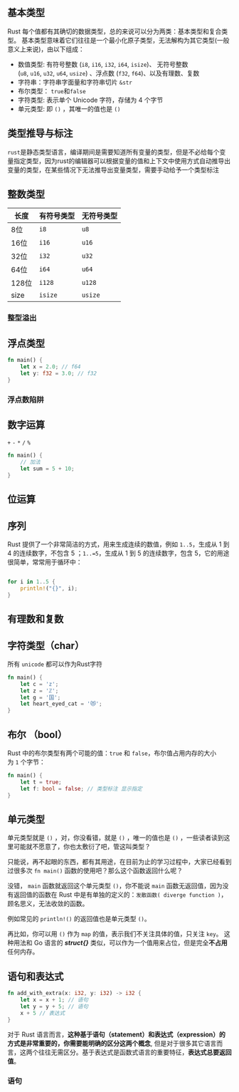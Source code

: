 ## 基本类型

Rust 每个值都有其确切的数据类型，总的来说可以分为两类：基本类型和复合类型。 基本类型意味着它们往往是一个最小化原子类型，无法解构为其它类型(一般意义上来说)，由以下组成：

-   数值类型: 有符号整数 (`i8`, `i16`, `i32`, `i64`, `isize`)、 无符号整数 (`u8`, `u16`, `u32`, `u64`, `usize`) 、浮点数 (`f32`, `f64`)、以及有理数、复数
-   字符串：字符串字面量和字符串切片 `&str`
-   布尔类型： `true`和`false`
-   字符类型: 表示单个 Unicode 字符，存储为 4 个字节
-   单元类型: 即 `()` ，其唯一的值也是 `()`

## 类型推导与标注

`rust`是静态类型语言，编译期间是需要知道所有变量的类型，但是不必给每个变量指定类型，因为rust的编辑器可以根据变量的值和上下文中使用方式自动推导出变量的类型，在某些情况下无法推导出变量类型，需要手动给予一个类型标注


## 整数类型

|长度|有符号类型|无符号类型|
|----|----|----|
|8位|`i8`|`u8`|
|16位|`i16`|`u16`|
|32位|`i32`|`u32`|
|64位|`i64`|`u64`|
|128位|`i128`|`u128`|
|size|`isize`|`usize`|

### 整型溢出


## 浮点类型

```rust
fn main() { 
	let x = 2.0; // f64 
	let y: f32 = 3.0; // f32 
}

```

### 浮点数陷阱


## 数字运算

 `+` `-` `*` `/` `%`
``` rust
fn main() {
	// 加法
	let sum = 5 + 10;
}

```

## 位运算

## 序列

Rust 提供了一个非常简洁的方式，用来生成连续的数值，例如 `1..5`，生成从 1 到 4 的连续数字，不包含 5 ；`1..=5`，生成从 1 到 5 的连续数字，包含 5，它的用途很简单，常常用于循环中：

``` rust

for i in 1..5 {
	println!("{}", i);
}

```
## 有理数和复数


## 字符类型（char）

所有 `unicode` 都可以作为Rust字符
``` rust
fn main() {
	let c = 'z';
	let z = 'ℤ';
	let g = '国'; 
	let heart_eyed_cat = '😻';
}
```

## 布尔 （bool）

Rust 中的布尔类型有两个可能的值：`true` 和 `false`，布尔值占用内存的大小为 `1` 个字节：
``` rust
fn main() {
	let t = true;
	let f: bool = false; // 类型标注 显示指定
}
```

## 单元类型

单元类型就是 `()` ，对，你没看错，就是 `()` ，唯一的值也是 `()` ，一些读者读到这里可能就不愿意了，你也太敷衍了吧，管这叫类型？

只能说，再不起眼的东西，都有其用途，在目前为止的学习过程中，大家已经看到过很多次 `fn main()` 函数的使用吧？那么这个函数返回什么呢？

没错， `main` 函数就返回这个单元类型 `()`，你不能说 `main` 函数无返回值，因为没有返回值的函数在 Rust 中是有单独的定义的：`发散函数( diverge function )`，顾名思义，无法收敛的函数。

例如常见的 `println!()` 的返回值也是单元类型 `()`。

再比如，你可以用 `()` 作为 `map` 的值，表示我们不关注具体的值，只关注 `key`。 这种用法和 Go 语言的 _**struct{}**_ 类似，可以作为一个值用来占位，但是完全**不占用**任何内存。

## 语句和表达式

``` rust
fn add_with_extra(x: i32, y: i32) -> i32 {
	let x = x + 1; // 语句
	let y = y + 5; // 语句
	x + 5 // 表达式
}
```
对于 Rust 语言而言，**这种基于语句（statement）和表达式（expression）的方式是非常重要的，你需要能明确的区分这两个概念**, 但是对于很多其它语言而言，这两个往往无需区分。基于表达式是函数式语言的重要特征，**表达式总要返回值**。

### 语句

